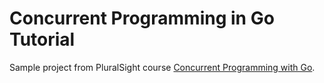 # Concurrent Programming in Go Tutorial

Sample project from PluralSight course [Concurrent Programming with Go](https://app.pluralsight.com/library/courses/concurrent-programming-go/).